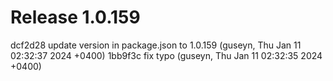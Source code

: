 # Release 1.0.159

dcf2d28 update version in package.json to 1.0.159 (guseyn, Thu Jan 11 02:32:37 2024 +0400)
1bb9f3c fix typo (guseyn, Thu Jan 11 02:32:35 2024 +0400)
